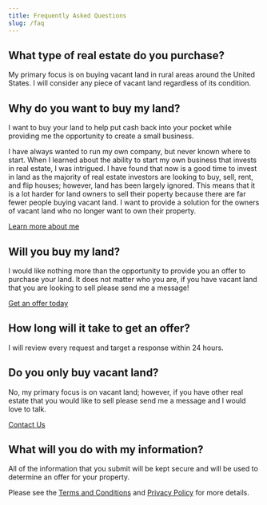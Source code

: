 ```yaml
---
title: Frequently Asked Questions
slug: /faq
---
```


## What type of real estate do you purchase?

My primary focus is on buying vacant land in rural areas around the United States. I will consider any piece of vacant land regardless of its condition.

## Why do you want to buy my land?

I want to buy your land to help put cash back into your pocket while providing me the opportunity to create a small business. 

I have always wanted to run my own company, but never known where to start. When I learned about the ability to start my own business that invests in real estate, I was intrigued. I have found that now is a good time to invest in land as the majority of real estate investors are looking to buy, sell, rent, and flip houses; however, land has been largely ignored. This means that it is a lot harder for land owners to sell their poperty because there are far fewer people buying vacant land. I want to provide a solution for the owners of vacant land who no longer want to own their property.

[Learn more about me](/about)

## Will you buy my land?

I would like nothing more than the opportunity to provide you an offer to purchase your land. It does not matter who you are, if you have vacant land that you are looking to sell please send me a message!

[Get an offer today](/sell)

## How long will it take to get an offer?

I will review every request and target a response within 24 hours.

## Do you only buy vacant land?

No, my primary focus is on vacant land; however, if you have other real estate that you would like to sell please send me a message and I would love to talk.

[Contact Us](/contact)

## What will you do with my information?

All of the information that you submit will be kept secure and will be used to determine an offer for your property. 

Please see the [Terms and Conditions](/terms) and [Privacy Policy](/privacy) for more details.
